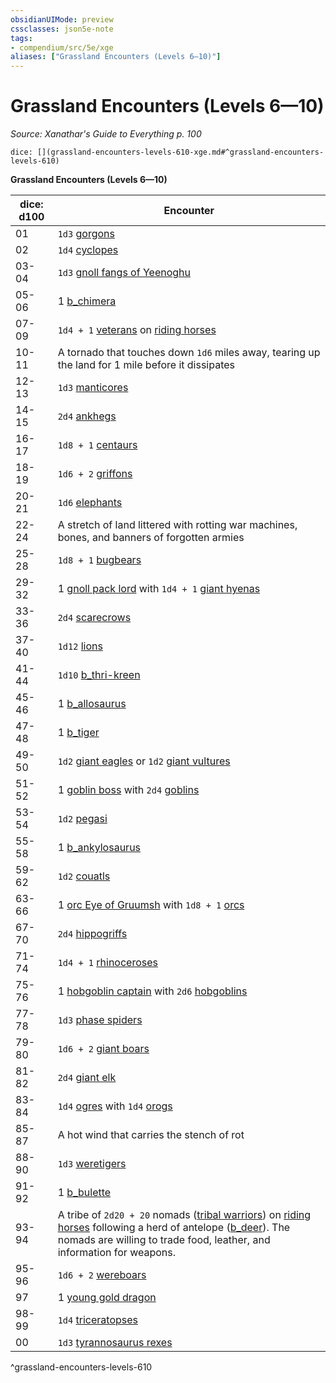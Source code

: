 ```yaml
---
obsidianUIMode: preview
cssclasses: json5e-note
tags:
- compendium/src/5e/xge
aliases: ["Grassland Encounters (Levels 6—10)"]
---
```

# Grassland Encounters (Levels 6—10)
*Source: Xanathar's Guide to Everything p. 100* 

`dice: [](grassland-encounters-levels-610-xge.md#^grassland-encounters-levels-610)`

**Grassland Encounters (Levels 6—10)**

| dice: d100 | Encounter |
|------------|-----------|
| 01 | `1d3` [gorgons](b_gorgon.md) |
| 02 | `1d4` [cyclopes](b_cyclops.md) |
| 03-04 | `1d3` [gnoll fangs of Yeenoghu](b_gnoll-fang-of-yeenoghu.md) |
| 05-06 | 1 [b_chimera](b_chimera.md) |
| 07-09 | `1d4 + 1` [veterans](b_veteran.md) on [riding horses](b_riding-horse.md) |
| 10-11 | A tornado that touches down `1d6` miles away, tearing up the land for 1 mile before it dissipates |
| 12-13 | `1d3` [manticores](b_manticore.md) |
| 14-15 | `2d4` [ankhegs](b_ankheg.md) |
| 16-17 | `1d8 + 1` [centaurs](b_centaur.md) |
| 18-19 | `1d6 + 2` [griffons](b_griffon.md) |
| 20-21 | `1d6` [elephants](b_elephant.md) |
| 22-24 | A stretch of land littered with rotting war machines, bones, and banners of forgotten armies |
| 25-28 | `1d8 + 1` [bugbears](b_bugbear.md) |
| 29-32 | 1 [gnoll pack lord](b_gnoll-pack-lord.md) with `1d4 + 1` [giant hyenas](b_giant-hyena.md) |
| 33-36 | `2d4` [scarecrows](b_scarecrow.md) |
| 37-40 | `1d12` [lions](b_lion.md) |
| 41-44 | `1d10` [b_thri-kreen](b_thri-kreen.md) |
| 45-46 | 1 [b_allosaurus](b_allosaurus.md) |
| 47-48 | 1 [b_tiger](b_tiger.md) |
| 49-50 | `1d2` [giant eagles](b_giant-eagle.md) or `1d2` [giant vultures](b_giant-vulture.md) |
| 51-52 | 1 [goblin boss](b_goblin-boss.md) with `2d4` [goblins](b_goblin.md) |
| 53-54 | `1d2` [pegasi](b_pegasus.md) |
| 55-58 | 1 [b_ankylosaurus](b_ankylosaurus.md) |
| 59-62 | `1d2` [couatls](b_couatl.md) |
| 63-66 | 1 [orc Eye of Gruumsh](b_orc-eye-of-gruumsh.md) with `1d8 + 1` [orcs](b_orc.md) |
| 67-70 | `2d4` [hippogriffs](b_hippogriff.md) |
| 71-74 | `1d4 + 1` [rhinoceroses](b_rhinoceros.md) |
| 75-76 | 1 [hobgoblin captain](b_hobgoblin-captain.md) with `2d6` [hobgoblins](b_hobgoblin.md) |
| 77-78 | `1d3` [phase spiders](b_phase-spider.md) |
| 79-80 | `1d6 + 2` [giant boars](b_giant-boar.md) |
| 81-82 | `2d4` [giant elk](b_giant-elk.md) |
| 83-84 | `1d4` [ogres](b_ogre.md) with `1d4` [orogs](b_orog.md) |
| 85-87 | A hot wind that carries the stench of rot |
| 88-90 | `1d3` [weretigers](b_weretiger.md) |
| 91-92 | 1 [b_bulette](b_bulette.md) |
| 93-94 | A tribe of `2d20 + 20` nomads ([tribal warriors](b_tribal-warrior.md)) on [riding horses](b_riding-horse.md) following a herd of antelope ([b_deer](b_deer.md)). The nomads are willing to trade food, leather, and information for weapons. |
| 95-96 | `1d6 + 2` [wereboars](b_wereboar.md) |
| 97 | 1 [young gold dragon](b_young-gold-dragon.md) |
| 98-99 | `1d4` [triceratopses](b_triceratops.md) |
| 00 | `1d3` [tyrannosaurus rexes](b_tyrannosaurus-rex.md) |
^grassland-encounters-levels-610